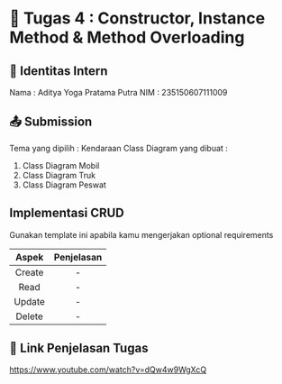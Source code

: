 # 📁 Tugas 4 : Constructor, Instance Method & Method Overloading

## 👤 Identitas Intern
Nama : Aditya Yoga Pratama Putra
NIM  : 235150607111009

## 📤 Submission

Tema yang dipilih : Kendaraan
Class Diagram yang dibuat : 
1. Class Diagram Mobil
2. Class Diagram Truk
3. Class Diagram Peswat

## Implementasi CRUD

Gunakan template ini apabila kamu mengerjakan optional requirements

| Aspek | Penjelasan    |     
| :---:   | :---: | 
| Create | -   | 
| Read | -   | 
| Update | -   | 
| Delete | -   | 



## 🔗 Link Penjelasan Tugas

https://www.youtube.com/watch?v=dQw4w9WgXcQ

